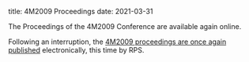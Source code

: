 title: 4M2009 Proceedings
date: 2021-03-31

The Proceedings of the 4M2009 Conference are available again online.
<!--break-->
Following an interruption, the [4M2009 proceedings are once again published](http://rpsonline.com.sg/proceedings/4M2009RP001/) electronically, this time by RPS.
